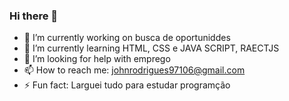 ### Hi there 👋


- 🔭 I’m currently working on  busca de oportuniddes
- 🌱 I’m currently learning  HTML, CSS e JAVA SCRIPT, RAECTJS
- 🤔 I’m looking for help with  emprego
- 📫 How to reach me:  johnrodrigues97106@gmail.com
- ⚡ Fun fact:  Larguei tudo para estudar programção 

